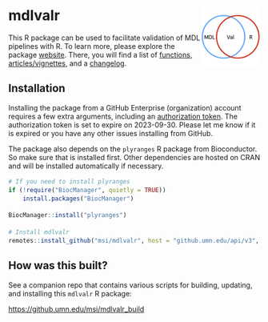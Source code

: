 
<!-- README.md is generated from README.Rmd. Please edit that file -->

# mdlvalr <img src="man/figures/logo.png" align="right" alt="" width="120" />

This R package can be used to facilitate validation of MDL pipelines
with R. To learn more, please explore the package
[website](https://pages.github.umn.edu/msi/mdlvalr). There, you will
find a list of
[functions](https://pages.github.umn.edu/msi/mdlvalr/reference/index.html),
[articles/vignettes](https://pages.github.umn.edu/msi/mdlvalr/articles/index.html),
and a
[changelog](https://pages.github.umn.edu/msi/mdlvalr/news/index.html).

## Installation

Installing the package from a GitHub Enterprise (organization) account
requires a few extra arguments, including an [authorization
token](https://docs.github.com/en/enterprise-server@3.2/authentication/keeping-your-account-and-data-secure/creating-a-personal-access-token).
The authorization token is set to expire on 2023-09-30. Please let me
know if it is expired or you have any other issues installing from
GitHub.

The package also depends on the `plyranges` R package from Bioconductor.
So make sure that is installed first. Other dependencies are hosted on
CRAN and will be installed automatically if necessary.

``` r
# If you need to install plyranges
if (!require("BiocManager", quietly = TRUE))
    install.packages("BiocManager")

BiocManager::install("plyranges")

# Install mdlvalr
remotes::install_github("msi/mdlvalr", host = "github.umn.edu/api/v3", auth_token = "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")
```

## How was this built?

See a companion repo that contains various scripts for building,
updating, and installing this `mdlvalr` R package:

<https://github.umn.edu/msi/mdlvalr_build>
